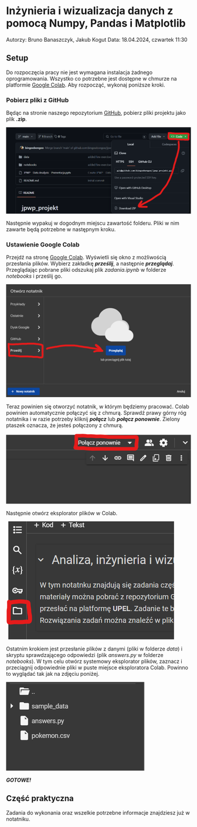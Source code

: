 # Inżynieria i wizualizacja danych z pomocą Numpy, Pandas i Matplotlib

Autorzy: Bruno Banaszczyk, Jakub Kogut
Data: 18.04.2024, czwartek 11:30

## Setup

Do rozpoczęcia pracy nie jest wymagana instalacja żadnego oprogramowania. Wszystko co potrzebne jest dostępne w chmurze na platformie [Google Colab](https://colab.research.google.com/). Aby rozpocząć, wykonaj poniższe kroki.

### Pobierz pliki z GitHub

Będąc na stronie naszego repozytorium [GitHub](https://github.com/bingoobongoo/jpwp_projekt), pobierz pliki projektu jako plik **.zip**.

![Kliknij zakładkę "code", a następnie "Download ZIP](./img/setup_1.png)

Następnie wypakuj w dogodnym miejscu zawartość folderu. Pliki w nim zawarte będą potrzebne w następnym kroku.

### Ustawienie Google Colab

Przejdź na stronę [Google Colab](https://colab.research.google.com/). Wyświetli się okno z możliwością przesłania plików. Wybierz zakładkę ***prześlij***, a następnie ***przeglądaj***. Przeglądając pobrane pliki odszukaj plik *zadania.ipynb* w folderze *notebooks* i prześlij go.

![Plik -> Prześlij -> Przeglądaj](./img/setup_2.png)

Teraz powinien się otworzyć notatnik, w którym będziemy pracować. Colab powinien automatycznie połączyć się z chmurą. Sprawdź prawy górny róg notatnika i w razie potrzeby kliknij ***połącz*** lub ***połącz ponownie***. Zielony ptaszek oznacza, że jesteś połączony z chmurą.

![Kliknij przycik "połącz" lub "połącz ponownie" w prawym górnym rogu](./img/setup_3.png)

Następnie otwórz eksplorator plików w Colab.

 ![Klknij ikonę eksploratora plików po lewej stronie](./img/setup_4.png)

Ostatnim krokiem jest przesłanie plików z danymi (pliki w folderze *data*) i skryptu sprawdzającego odpowiedzi (plik *answers.py* w folderze *notebooks*). W tym celu otwórz systemowy eksplorator plików, zaznacz i przeciągnij odpowiednie pliki w puste miejsce eksploratora Colab. Powinno to wyglądać tak jak na zdjęciu poniżej.

![Przeciągnij odpowienie pliki](./img/setup_5.png)

***GOTOWE!***

## Część praktyczna

Zadania do wykonania oraz wszelkie potrzebne informacje znajdziesz już w notatniku.

